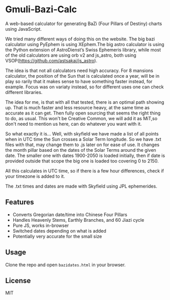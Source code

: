 # Gmuli-Bazi-Calc

A web-based calculator for generating BaZi (Four Pillars of Destiny) charts using JavaScript.

We tried many different ways of doing this on the website. The big bazi calculator using PyEphem is using XEphem.The big astro calculator is using the  Python extension of AstroDienst’s Swiss Ephemeris library, while most of the old calculators are using orb v2 and js_astro, both using VSOP(https://github.com/astsakai/js_astro).

The idea is that not all calculators need high accuracy. For 8 mansions calculator, the position of the Sun that is calculated once a year, will be in play so rarily that it makes sense to have something faster instead, for example. Focus was on variaty instead, so for different uses one can check different libraries.

The idea for me, is that with all that tested, there is an optimal path showing up. That is much faster and less resource heavy, at the same time as accurate as it can get. Then fully open sourcing that seems the right thing to do, as usual. This won't be Creative Common, we will add it as MiT,so don't need to mention us here, can do whatever you want with it.

So what exactly it is... Well, with skyfield we have made a list of all points when in UTC time the Sun crosses a Solar Term longitude. So we have .txt files with that, may change them to .js later on for ease of use. It changes the month pillar based on the dates of the Solar Terms around the given date. The smaller one with dates 1900-2050 is loaded initially, then if date is provided outside that scope the big one is loaded too covering 0 to 2150.

All this calculates in UTC time, so if there is a few hour differences, check if your timezone is added to it.

The .txt times and dates are made with Skyfield using JPL ephemerides.

## Features
- Converts Gregorian date/time into Chinese Four Pillars
- Handles Heavenly Stems, Earthly Branches, and 60 Jiazi cycle
- Pure JS, works in-browser
- Switched dates depending on what is added
- Potentially very accurate for the small size

## Usage
Clone the repo and open `bazidates.html` in your browser.

## License
MIT 
